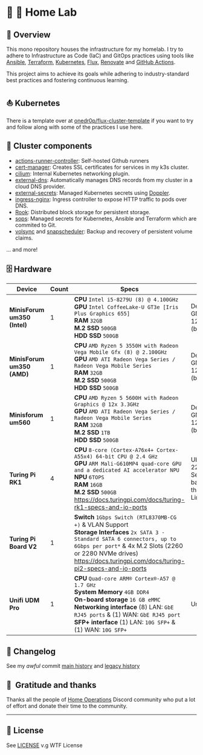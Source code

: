 # 🏡 🧪 Home Lab

## 📖 Overview

This mono repository houses the infrastructure for my homelab. I try to adhere to Infrastructure as Code (IaC) and GitOps practices using tools like [Ansible](https://www.ansible.com/), [Terraform](https://www.terraform.io/), [Kubernetes](https://kubernetes.io/), [Flux](https://github.com/fluxcd/flux2), [Renovate](https://github.com/renovatebot/renovate) and [GitHub Actions](https://github.com/features/actions).

This project aims to achieve its goals while adhering to industry-standard best practices and fostering continuous learning.

## ⛵ Kubernetes

There is a template over at [onedr0p/flux-cluster-template](https://github.com/onedr0p/flux-cluster-template) if you want to try and follow along with some of the practices I use here.

## 🎨 Cluster components

+ [actions-runner-controller](https://github.com/actions/actions-runner-controller): Self-hosted Github runners
+ [cert-manager](https://cert-manager.io/docs/): Creates SSL certificates for services in my k3s cluster.
+ [cilium](https://cilium.io/get-started/): Internal Kubernetes networking plugin.
+ [external-dns](https://github.com/kubernetes-sigs/external-dns): Automatically manages DNS records from my cluster in a cloud DNS provider.
+ [external-secrets](https://github.com/external-secrets/external-secrets/): Managed Kubernetes secrets using [Doppler](https://www.doppler.com).
+ [ingress-nginx](https://github.com/kubernetes/ingress-nginx/): Ingress controller to expose HTTP traffic to pods over DNS.
+ [Rook](https://rook.io): Distributed block storage for persistent storage.
+ [sops](https://github.com/mozilla/sops): Managed secrets for Kubernetes, Ansible and Terraform which are commited to Git.
+ [volsync](https://volsync.readthedocs.io/en/stable/) and [snapscheduler](https://backube.github.io/snapscheduler/): Backup and recovery of persistent volume claims.

... and more!

## 🗄️ Hardware

| Device                       | Count | Specs                                                                                                                                                                                                                                                                                    | OS                                                  | Purpose                |
|------------------------------|-------|----------------------------------------------------------------------------------------------------------------------------------------------------------------------------------------------------------------------------------------------------------------------------------------------|-----------------------------------------------------|------------------------|
| **MinisForum um350 (Intel)** | 1     | **CPU** `Intel i5-8279U (8) @ 4.100GHz` <br/> **GPU** `Intel CoffeeLake-U GT3e [Iris Plus Graphics 655]` <br/> **RAM** `32GB` <br/> **M.2 SSD** `500GB` <br/> **HDD SSD** `500GB`                                                                                                            | Debian GNU/Linux 12 (bookworm)                      | Control Plane          |
| **MinisForum um350 (AMD)**   | 1     | **CPU** `AMD Ryzen 5 3550H with Radeon Vega Mobile Gfx (8) @ 2.100GHz` <br/> **GPU** `AMD ATI Radeon Vega Series / Radeon Vega Mobile Series` <br/> **RAM** `32GB` <br/> **M.2 SSD** `500GB` <br/> **HDD SSD** `500GB`                                                                       | Debian GNU/Linux 12 (bookworm)                      | Control Plane          |
| **Minisforum um560**         | 1     | **CPU** `AMD Ryzen 5 5600H with Radeon Graphics @ 12x 3.3GHz` <br/> **GPU** `AMD ATI Radeon Vega Series / Radeon Vega Mobile Series` <br/> **RAM** `32GB`  <br/> **M.2 SSD** `1TB` <br/> **HDD SSD** `500GB`                                                                                 | Debian GNU/Linux 12 (bookworm)                      | Control Plane          |
| **Turing Pi RK1**            | 4     | **CPU** `8-core (Cortex-A76x4+ Cortex-A55x4) 64-bit CPU @ 2.4 GHz` <br/> **GPU** `ARM Mali-G610MP4 quad-core GPU and a dedicated AI accelerator NPU` <br/> **NPU** `6TOPS` <br/> **RAM** `16GB` <br/> **M.2 SSD** `500GB` <br/> https://docs.turingpi.com/docs/turing-rk1-specs-and-io-ports | Ubuntu 22.04 LTS Server based on the BSP Linux 5.10 | Data Plane             |
| **Turing Pi Board V2**       | 1     | **Switch** `1Gbps Switch (RTL8370MB-CG +)` & VLAN Support <br/> **Storage Interfaces** `2x SATA 3 - Standard SATA 6 connectors, up to 6Gbps per port*` & 4x M.2 Slots (2260 or 2280 NVMe drives) <br/> https://docs.turingpi.com/docs/turing-pi2-specs-and-io-ports                          |                                                     |                        |
| **Unifi UDM Pro**            | 1     | **CPU** `Quad-core ARM® Cortex®-A57 @ 1.7 GHz`  <br/> **System Memory** `4GB DDR4` <br/> **On-board storage**  `16 GB eMMC` <br/> **Networking interface** (8) LAN: `GbE RJ45 ports` & (1) WAN: `GbE RJ45 port` <br/> **SFP+ interface** (1) LAN: `10G SFP+` & (1) WAN: `10G SFP+`           | Unify OS                                            | AIO (Router+Switch+FW) |

## 📜 Changelog

See my _awful_ commit [main history](https://github.com/oscaromeu/home-ops/commits/main) and [legacy history](https://github.com/oscaromeu/home-ops/commits/feature/legacy)

## :handshake:&nbsp; Gratitude and thanks

Thanks all the people of [Home Operations](https://discord.gg/home-operations) Discord community who put a lot of effort and donate their time to the community.

---

## 🔏 License

See [LICENSE](./LICENSE) v.g WTF License
